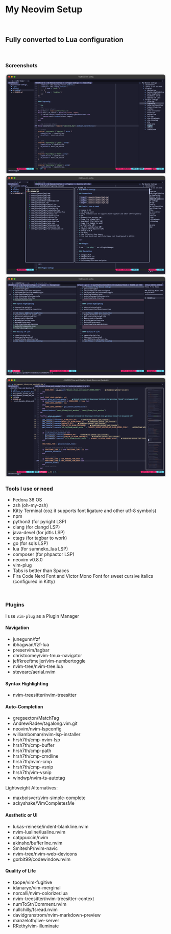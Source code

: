 # My Neovim Setup

<br>

## Fully converted to Lua configuration

<br>

### Screenshots

![image1](./assets/images/img1.png)
![image2](./assets/images/img2.png)
![image3](./assets/images/img3.png)
![image4](./assets/images/img4.png)

### Tools I use or need

* Fedora 36 OS
* zsh (oh-my-zsh)
* Kitty Terminal (coz it supports font ligature and other utf-8 symbols)
* npm
* python3 (for pyright LSP)
* clang (for clangd LSP)
* java-devel (for jdtls LSP)
* ctags (for tagbar to work)
* go (for sqls LSP)
* lua (for sumneko_lua LSP)
* composer (for phpactor LSP)
* neovim v0.8.0
* vim-plug
* Tabs is better than Spaces
* Fira Code Nerd Font and Victor Mono Font for sweet cursive italics (configured in Kitty)

<br>

### Plugins

I use ```vim-plug``` as a Plugin Manager

#### Navigation

* junegunn/fzf
* ibhagwan/fzf-lua
* preservim/tagbar
* christoomey/vim-tmux-navigator
* jeffkreeftmeijer/vim-numbertoggle
* nvim-tree/nvim-tree.lua
* stevearc/aerial.nvim

#### Syntax Highlighting

* nvim-treesitter/nvim-treesitter

#### Auto-Completion

* gregsexton/MatchTag
* AndrewRadev/tagalong.vim.git
* neovim/nvim-lspconfig
* williamboman/nvim-lsp-installer
* hrsh7th/cmp-nvim-lsp
* hrsh7th/cmp-buffer
* hrsh7th/cmp-path
* hrsh7th/cmp-cmdline
* hrsh7th/nvim-cmp
* hrsh7th/cmp-vsnip
* hrsh7th/vim-vsnip
* windwp/nvim-ts-autotag

Lightweight Alternatives:

* maxboisvert/vim-simple-complete
* ackyshake/VimCompletesMe

#### Aesthetic or UI

* lukas-reineke/indent-blankline.nvim
* nvim-lualine/lualine.nvim
* catppuccin/nvim
* akinsho/bufferline.nvim
* SmiteshP/nvim-navic
* nvim-tree/nvim-web-devicons
* gorbit99/codewindow.nvim

#### Quality of Life

* tpope/vim-fugitive
* idanarye/vim-merginal
* norcalli/nvim-colorizer.lua
* nvim-treesitter/nvim-treesitter-context
* numToStr/Comment.nvim
* nullchilly/fsread.nvim
* davidgranstrom/nvim-markdown-preview
* manzeloth/live-server
* RRethy/vim-illuminate

<br>
